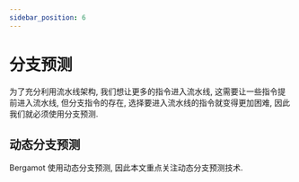 ```yaml
---
sidebar_position: 6
---
```


# 分支预测

为了充分利用流水线架构, 我们想让更多的指令进入流水线, 这需要让一些指令提前进入流水线, 但分支指令的存在, 选择要进入流水线的指令就变得更加困难, 因此我们就必须使用分支预测.

## 动态分支预测

Bergamot 使用动态分支预测, 因此本文重点关注动态分支预测技术.


